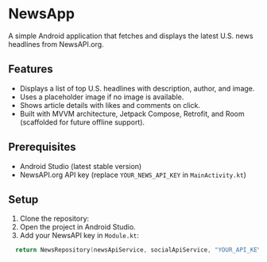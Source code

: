 # NewsApp

A simple Android application that fetches and displays the latest U.S. news headlines from NewsAPI.org.

## Features
- Displays a list of top U.S. headlines with description, author, and image.
- Uses a placeholder image if no image is available.
- Shows article details with likes and comments on click.
- Built with MVVM architecture, Jetpack Compose, Retrofit, and Room (scaffolded for future offline support).

## Prerequisites
- Android Studio (latest stable version)
- NewsAPI.org API key (replace `YOUR_NEWS_API_KEY` in `MainActivity.kt`)

## Setup
1. Clone the repository:
2. Open the project in Android Studio.
3. Add your NewsAPI key in `Module.kt`:
```kotlin
  return NewsRepository(newsApiService, socialApiService, "YOUR_API_KEY")